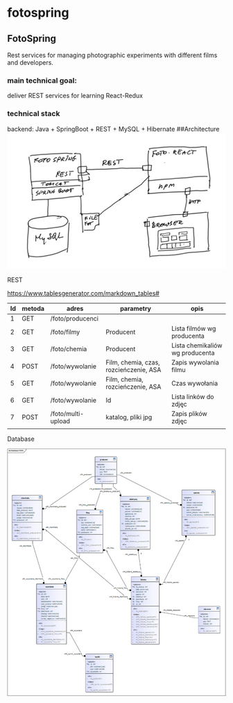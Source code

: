 # fotospring

## FotoSpring

Rest services for managing photographic experiments with different films and developers.
### main technical  goal:
deliver REST services for learning React-Redux
### technical stack
backend: Java + SpringBoot + REST + MySQL + Hibernate
##Architecture
![](WCM0019.jpeg)


REST

https://www.tablesgenerator.com/markdown_tables#

| Id | metoda | adres             | parametry                              | opis                              |
|----|--------|-------------------|----------------------------------------|-----------------------------------|
| 1  | GET    | /foto/producenci  |      |                                 | Lista producentów filmów i chemii | 
| 2  | GET    | /foto/filmy       | Producent                              | Lista filmów wg producenta        |
| 3  | GET    | /foto/chemia      | Producent                              | Lista chemikaliów wg producenta   |
| 4  | POST   | /foto/wywolanie   | Film, chemia, czas, rozcieńczenie, ASA | Zapis wywolania filmu             |
| 5  | GET    | /foto/wywolanie   | Film, chemia, rozcieńczenie, ASA       | Czas wywołania                    |
| 6  | GET    | /foto/wywolanie   | Id                                     | Lista linków do zdjęc             |
| 7  | POST   | /foto/multi-upload| katalog, pliki jpg                     | Zapis plików zdjęc                |            
     |
				
				
Database

![](baza.png)





